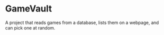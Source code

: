 # GameVault
A project that reads games from a database, lists them on a webpage, and can pick one at random.
